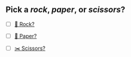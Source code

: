 ## **Pick a *rock*, *paper*, or *scissors*?**

- [ ] [🥊 Rock?](../WIP.md)

- [ ] [📄 Paper?](../WIP.md)

- [ ] [✂️ Scissors?](../WIP.md)

